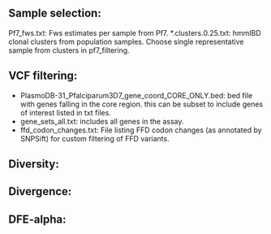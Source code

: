 ## Sample selection: 

Pf7_fws.txt: Fws estimates per sample from Pf7. 
*.clusters.0.25.txt: hmmIBD clonal clusters from population samples. Choose single representative sample from clusters in pf7_filtering. 

## VCF filtering: 

- PlasmoDB-31_Pfalciparum3D7_gene_coord_CORE_ONLY.bed: bed file with genes falling in the core region. this can be subset to include genes of interest listed in txt files. 
- gene_sets_all.txt: includes all genes in the assay. 
- ffd_codon_changes.txt: File listing FFD codon changes (as annotated by SNPSift) for custom filtering of FFD variants. 

## Diversity:

## Divergence: 

## DFE-alpha: 
